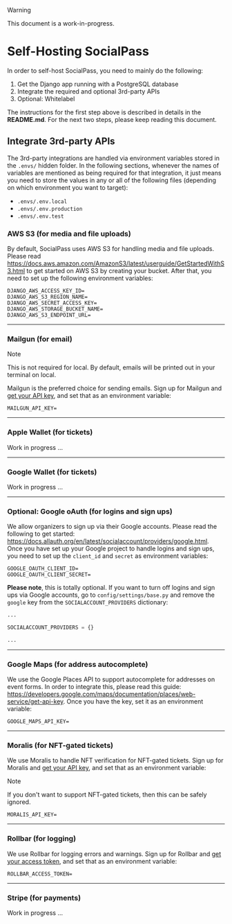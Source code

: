 > [!WARNING]  
> This document is a work-in-progress.

# Self-Hosting SocialPass

In order to self-host SocialPass, you need to mainly do the following:

1. Get the Django app running with a PostgreSQL database
2. Integrate the required and optional 3rd-party APIs
3. Optional: Whitelabel

The instructions for the first step above is described in details in the **README.md**. For the next two steps, please keep reading this document.

## Integrate 3rd-party APIs

The 3rd-party integrations are handled via environment variables stored in the `.envs/` hidden folder. In the following sections, whenever the names of variables are mentioned as being required for that integration, it just means you need to store the values in any or all of the following files (depending on which environment you want to target):

- `.envs/.env.local`
- `.envs/.env.production`
- `.envs/.env.test`

### AWS S3 (for media and file uploads)

By default, SocialPass uses AWS S3 for handling media and file uploads. Please read https://docs.aws.amazon.com/AmazonS3/latest/userguide/GetStartedWithS3.html to get started on AWS S3 by creating your bucket. After that, you need to set up the following environment variables:

```
DJANGO_AWS_ACCESS_KEY_ID=
DJANGO_AWS_S3_REGION_NAME=
DJANGO_AWS_SECRET_ACCESS_KEY=
DJANGO_AWS_STORAGE_BUCKET_NAME=
DJANGO_AWS_S3_ENDPOINT_URL=
```

---

### Mailgun (for email)

> [!NOTE]  
> This is not required for local. By default, emails will be printed out in your terminal on local.

Mailgun is the preferred choice for sending emails. Sign up for Mailgun and [get your API key](https://help.mailgun.com/hc/en-us/articles/203380100-Where-can-I-find-my-API-keys-and-SMTP-credentials), and set that as an environment variable:

```
MAILGUN_API_KEY=
```

---

### Apple Wallet (for tickets)

Work in progress ...

---

### Google Wallet (for tickets)

Work in progress ...

---

### Optional: Google oAuth (for logins and sign ups)

We allow organizers to sign up via their Google accounts. Please read the following to get started: https://docs.allauth.org/en/latest/socialaccount/providers/google.html. Once you have set up your Google project to handle logins and sign ups, you need to set up the `client_id` and `secret` as environment variables:

```
GOOGLE_OAUTH_CLIENT_ID=
GOOGLE_OAUTH_CLIENT_SECRET=
```

**Please note**, this is totally optional. If you want to turn off logins and sign ups via Google accounts, go to `config/settings/base.py` and remove the `google` key from the `SOCIALACCOUNT_PROVIDERS` dictionary:

```python
...

SOCIALACCOUNT_PROVIDERS = {}

...
```

---

### Google Maps (for address autocomplete)

We use the Google Places API to support autocomplete for addresses on event forms. In order to integrate this, please read this guide: https://developers.google.com/maps/documentation/places/web-service/get-api-key. Once you have the key, set it as an environment variable:

```
GOOGLE_MAPS_API_KEY=
```

---

### Moralis (for NFT-gated tickets)

We use Moralis to handle NFT verification for NFT-gated tickets. Sign up for Moralis and [get your API key](https://docs.moralis.io/2.0/web3-data-api/evm/get-your-api-key), and set that as an environment variable:

> [!NOTE]  
> If you don't want to support NFT-gated tickets, then this can be safely ignored.

```
MORALIS_API_KEY=
```

---

### Rollbar (for logging)

We use Rollbar for logging errors and warnings. Sign up for Rollbar and [get your access token](https://docs.rollbar.com/reference/getting-started-1#project-access-tokens), and set that as an environment variable:

```
ROLLBAR_ACCESS_TOKEN=
```

---

### Stripe (for payments)

Work in progress ...

